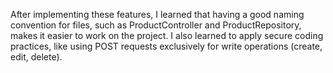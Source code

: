 After implementing these features, I learned that having a good naming convention for files, such as ProductController and ProductRepository, makes it easier to work on the project. I also learned to apply secure coding practices, like using POST requests exclusively for write operations (create, edit, delete).